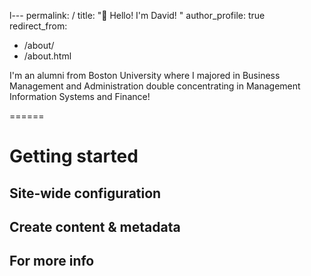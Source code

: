 l---
permalink: /
title: "👋 Hello! I'm David! " 
author_profile: true
redirect_from: 
  - /about/
  - /about.html

I'm an alumni from Boston University where I majored in Business Management and Administration double concentrating in Management Information Systems and Finance! 



======


Getting started
======

Site-wide configuration
------

Create content & metadata
------

For more info
------

